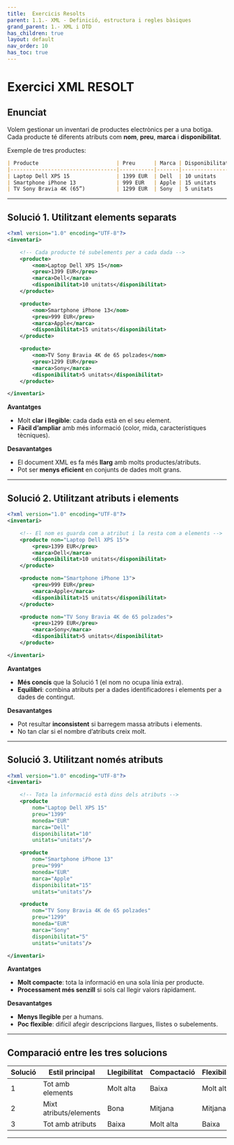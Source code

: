 ```yaml
---
title:  Exercicis Resolts
parent: 1.1.- XML - Definició, estructura i regles bàsiques
grand_parent: 1.- XML i DTD
has_children: true
layout: default
nav_order: 10
has_toc: true
---
```



# Exercici XML RESOLT

## Enunciat

Volem gestionar un inventari de productes electrònics per a una botiga.
Cada producte té diferents atributs com **nom**, **preu**, **marca** i **disponibilitat**.

Exemple de tres productes:


```md
| Producte                         | Preu      | Marca | Disponibilitat |
|----------------------------------|-----------|-------|-----------------|
| Laptop Dell XPS 15               | 1399 EUR  | Dell  | 10 unitats      |
| Smartphone iPhone 13             | 999 EUR   | Apple | 15 unitats      |
| TV Sony Bravia 4K (65”)          | 1299 EUR  | Sony  | 5 unitats       |
```


---

## Solució 1. Utilitzant elements separats

```xml
<?xml version="1.0" encoding="UTF-8"?>
<inventari>

    <!-- Cada producte té subelements per a cada dada -->
    <producte>
        <nom>Laptop Dell XPS 15</nom>
        <preu>1399 EUR</preu>
        <marca>Dell</marca>
        <disponibilitat>10 unitats</disponibilitat>
    </producte>

    <producte>
        <nom>Smartphone iPhone 13</nom>
        <preu>999 EUR</preu>
        <marca>Apple</marca>
        <disponibilitat>15 unitats</disponibilitat>
    </producte>

    <producte>
        <nom>TV Sony Bravia 4K de 65 polzades</nom>
        <preu>1299 EUR</preu>
        <marca>Sony</marca>
        <disponibilitat>5 unitats</disponibilitat>
    </producte>

</inventari>
```

**Avantatges**

* Molt **clar i llegible**: cada dada està en el seu element.
* **Fàcil d’ampliar** amb més informació (color, mida, característiques tècniques).

**Desavantatges**

* El document XML es fa més **llarg** amb molts productes/atributs.
* Pot ser **menys eficient** en conjunts de dades molt grans.

---

## Solució 2. Utilitzant atributs i elements

```xml
<?xml version="1.0" encoding="UTF-8"?>
<inventari>

    <!-- El nom es guarda com a atribut i la resta com a elements -->
    <producte nom="Laptop Dell XPS 15">
        <preu>1399 EUR</preu>
        <marca>Dell</marca>
        <disponibilitat>10 unitats</disponibilitat>
    </producte>

    <producte nom="Smartphone iPhone 13">
        <preu>999 EUR</preu>
        <marca>Apple</marca>
        <disponibilitat>15 unitats</disponibilitat>
    </producte>

    <producte nom="TV Sony Bravia 4K de 65 polzades">
        <preu>1299 EUR</preu>
        <marca>Sony</marca>
        <disponibilitat>5 unitats</disponibilitat>
    </producte>

</inventari>
```

**Avantatges**

* **Més concís** que la Solució 1 (el nom no ocupa línia extra).
* **Equilibri**: combina atributs per a dades identificadores i elements per a dades de contingut.

**Desavantatges**

* Pot resultar **inconsistent** si barregem massa atributs i elements.
* No tan clar si el nombre d’atributs creix molt.

---

## Solució 3. Utilitzant només atributs

```xml
<?xml version="1.0" encoding="UTF-8"?>
<inventari>

    <!-- Tota la informació està dins dels atributs -->
    <producte 
        nom="Laptop Dell XPS 15" 
        preu="1399" 
        moneda="EUR" 
        marca="Dell" 
        disponibilitat="10" 
        unitats="unitats"/>

    <producte 
        nom="Smartphone iPhone 13" 
        preu="999" 
        moneda="EUR" 
        marca="Apple" 
        disponibilitat="15" 
        unitats="unitats"/>

    <producte 
        nom="TV Sony Bravia 4K de 65 polzades" 
        preu="1299" 
        moneda="EUR" 
        marca="Sony" 
        disponibilitat="5" 
        unitats="unitats"/>

</inventari>
```

**Avantatges**

* **Molt compacte**: tota la informació en una sola línia per producte.
* **Processament més senzill** si sols cal llegir valors ràpidament.

**Desavantatges**

* **Menys llegible** per a humans.
* **Poc flexible**: difícil afegir descripcions llargues, llistes o subelements.

---

## Comparació entre les tres solucions

| Solució | Estil principal        | Llegibilitat | Compactació | Flexibilitat |
| ------- | ---------------------- | ------------ | ----------- | ------------ |
| 1       | Tot amb elements       | Molt alta    | Baixa       | Molt alta    |
| 2       | Mixt atributs/elements | Bona         | Mitjana     | Mitjana      |
| 3       | Tot amb atributs       | Baixa        | Molt alta   | Baixa        |

---

 